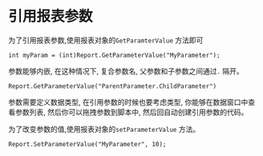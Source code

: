 # 引用报表参数

为了引用报表参数,使用报表对象的`GetParamterValue` 方法即可
```text
int myParam = (int)Report.GetParameterValue("MyParameter");
```

参数能够内嵌, 在这种情况下, 复合参数名, 父参数和子参数之间通过`.` 隔开。
```text
Report.GetParameterValue("ParentParameter.ChildParameter")
```

参数需要定义数据类型, 在引用参数的时候也要考虑类型, 你能够在数据窗口中查看参数列表, 然后你可以拖拽参数到脚本中,
然后回自动创建引用参数的代码。

为了改变参数的值,使用报表对象的`setParameterValue` 方法。
```text
Report.SetParameterValue("MyParameter", 10);
```